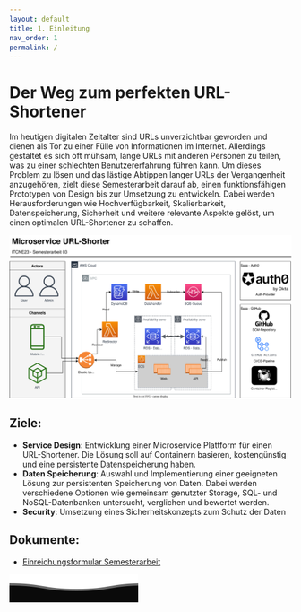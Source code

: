 ```yaml
---
layout: default
title: 1. Einleitung
nav_order: 1
permalink: /
---
```


# Der Weg zum perfekten URL-Shortener

Im heutigen digitalen Zeitalter sind URLs unverzichtbar geworden und dienen als Tor zu einer Fülle von Informationen im Internet. Allerdings gestaltet es sich oft mühsam, lange URLs mit anderen Personen zu teilen, was zu einer schlechten Benutzererfahrung führen kann. Um dieses Problem zu lösen und das lästige Abtippen langer URLs der Vergangenheit anzugehören, zielt diese Semesterarbeit darauf ab, einen funktionsfähigen Prototypen von Design bis zur Umsetzung zu entwickeln. Dabei werden Herausforderungen wie Hochverfügbarkeit, Skalierbarkeit, Datenspeicherung, Sicherheit und weitere relevante Aspekte gelöst, um einen optimalen URL-Shortener zu schaffen.

![coverImage](resources/images/sem03_bigpicture.svg)

## Ziele:

- **Service Design**: Entwicklung einer Microservice Plattform für einen URL-Shortener. Die Lösung soll auf Containern basieren, kostengünstig und eine persistente Datenspeicherung haben.
- **Daten Speicherung**: Auswahl und Implementierung einer geeigneten Lösung zur persistenten Speicherung von Daten. Dabei werden verschiedene Optionen wie gemeinsam genutzter Storage, SQL- und NoSQL-Datenbanken untersucht, verglichen und bewertet werden.
- **Security**: Umsetzung eines Sicherheitskonzepts zum Schutz der Daten

## Dokumente:

- [Einreichungsformular Semesterarbeit](resources/artifacts/20240508_Semesterarbeit03_Einreichungsformuar_Wetter.pdf)

![wave](resources/images/footer.svg)
